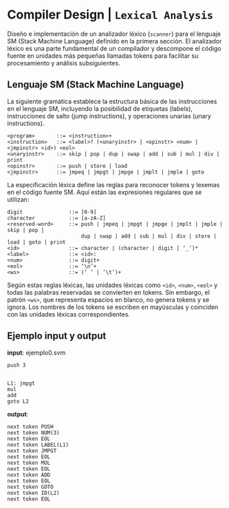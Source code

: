 # **Compiler Design | `Lexical Analysis`**

Diseño e implementación de un analizador léxico (`scanner`) para el lenguaje SM (Stack Machine Language) definido en la primera sección. El analizador léxico es una parte fundamental de un compilador y descompone el código fuente en unidades más pequeñas llamadas tokens para facilitar su procesamiento y análisis subsiguientes.

## **Lenguaje SM (Stack Machine Language)**

La siguiente gramática establece la estructura básica de las instrucciones en el lenguaje SM, incluyendo la posibilidad de etiquetas (labels), instrucciones de salto (jump instructions), y operaciones unarias (unary instructions).

```plaintext
<program>       ::= <instruction>+
<instruction>   ::= <label>? (<unaryinstr> | <opinstr> <num> | <jmpinstr> <id>) <eol>
<unaryinstr>    ::= skip | pop | dup | swap | add | sub | mul | div | print
<opinstr>       ::= push | store | load
<jmpinstr>      ::= jmpeq | jmpgt | jmpge | jmplt | jmple | goto
```

La especificación léxica define las reglas para reconocer tokens y lexemas en el código fuente SM. Aquí están las expresiones regulares que se utilizan:

```plaintext
digit               ::= [0-9]
character           ::= [a-zA-Z]
<reserved-word>     ::= push | jmpeq | jmpgt | jmpge | jmplt | jmple | skip | pop | 
                        dup | swap | add | sub | mul | div | store | load | goto | print
<id>                ::= character | (character | digit | ‘_’)*
<label>             ::= <id>:
<num>               ::= digit+
<eol>               ::= ‘\n’+
<ws>                ::= (‘ ‘ | ‘\t’)+
```

Según estas reglas léxicas, las unidades léxicas como `<id>`, `<num>`, `<eol>` y todas las palabras reservadas se convierten en tokens. Sin embargo, el patrón `<ws>`, que representa espacios en blanco, no genera tokens y se ignora. Los nombres de los tokens se escriben en mayúsculas y coinciden con las unidades léxicas correspondientes.

## **Ejemplo input y output**

**input**: ejemplo0.svm

```plaintext
push 3


L1: jmpgt
mul
add
goto L2

```

**output**:

```plaintext
next token PUSH
next token NUM(3)
next token EOL
next token LABEL(L1)
next token JMPGT
next token EOL
next token MUL
next token EOL
next token ADD
next token EOL
next token GOTO
next token ID(L2)
next token EOL
```
